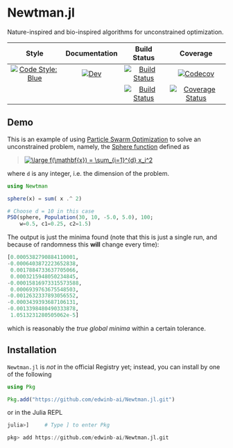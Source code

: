 # Newtman.jl

Nature-inspired and bio-inspired algorithms for unconstrained optimization.

| Style | Documentation| Build Status | Coverage |
| :-----: | :------------: | :------------: | :--------: |
| [![Code Style: Blue](https://img.shields.io/badge/code%20style-blue-4495d1.svg)](https://github.com/invenia/BlueStyle)|[![Dev](https://img.shields.io/badge/docs-dev-blue.svg)](https://edwinb-ai.github.io/Newtman.jl/dev)|[![Build Status](https://travis-ci.org/edwinb-ai/Newtman.jl.svg?branch=master)](https://travis-ci.org/edwinb-ai/Newtman.jl)|[![Codecov](https://codecov.io/gh/edwinb-ai/Newtman.jl/branch/master/graph/badge.svg)](https://codecov.io/gh/edwinb-ai/Newtman.jl)|
| | |[![Build Status](https://ci.appveyor.com/api/projects/status/github/edwinb-ai/Newtman.jl?svg=true)](https://ci.appveyor.com/project/edwinb-ai/Newtman-jl)|[![Coverage Status](https://coveralls.io/repos/github/edwinb-ai/Newtman.jl/badge.svg?branch=master)](https://coveralls.io/github/edwinb-ai/Newtman.jl?branch=master)|

## Demo

This is an example of using [Particle Swarm Optimization](https://en.wikipedia.org/wiki/Particle_swarm_optimization)
to solve an unconstrained problem, namely, the [Sphere function](https://www.sfu.ca/~ssurjano/spheref.html) defined
as

> <a href="https://www.codecogs.com/eqnedit.php?latex=\large&space;f(\mathbf{x})&space;=&space;\sum_{i=1}^{d}&space;x_i^2" target="_blank"><img src="https://latex.codecogs.com/png.latex?\large&space;f(\mathbf{x})&space;=&space;\sum_{i=1}^{d}&space;x_i^2" title="\large f(\mathbf{x}) = \sum_{i=1}^{d} x_i^2" /></a>

where `d` is any integer, i.e. the dimension of the problem.
```julia
using Newtman

sphere(x) = sum( x .^ 2)

# Choose d = 10 in this case
PSO(sphere, Population(30, 10, -5.0, 5.0), 100;
    w=0.5, c1=0.25, c2=1.5)
```

The output is just the minima found (note that this is just a single run, and because of randomness
this **will** change every time):
```julia
[0.0005382790884110001,
-0.0006403872223652838,
 0.0017884733637705066,
 0.0003215948050234845,
-0.00015816973315573588,
 0.0006939763675548503,
-0.0012632337893056552,
-0.0003439393687106131,
-0.0013398480490333878,
 1.0513231280505062e-5]
```
which is reasonably the _true global minima_ within a certain tolerance.

## Installation

`Newtman.jl` is _not_ in the official Registry yet; instead, you can install by one of the following
```julia
using Pkg

Pkg.add("https://github.com/edwinb-ai/Newtman.jl.git")
```

or in the Julia REPL
```julia
julia>]     # Type ] to enter Pkg

pkg> add https://github.com/edwinb-ai/Newtman.jl.git
```